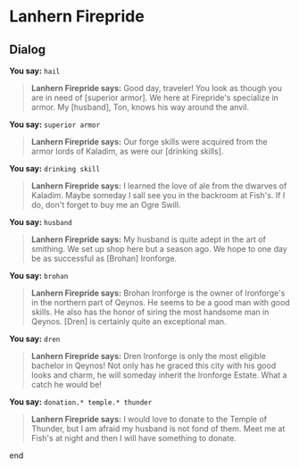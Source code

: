 # Lanhern Firepride


## Dialog

**You say:** `hail`



>**Lanhern Firepride says:** Good day, traveler! You look as though you are in need of [superior armor]. We here at Firepride's specialize in armor. My [husband], Ton, knows his way around the anvil.

**You say:** `superior armor`



>**Lanhern Firepride says:** Our forge skills were acquired from the armor lords of Kaladim, as were our [drinking skills].

**You say:** `drinking skill`



>**Lanhern Firepride says:** I learned the love of ale from the dwarves of Kaladim. Maybe someday I sall see you in the backroom at Fish's. If I do, don't forget to buy me an Ogre Swill.

**You say:** `husband`



>**Lanhern Firepride says:** My husband is quite adept in the art of smithing. We set up shop here but a season ago. We hope to one day be as successful as [Brohan] Ironforge.

**You say:** `brohan`



>**Lanhern Firepride says:** Brohan Ironforge is the owner of Ironforge's in the northern part of Qeynos. He seems to be a good man with good skills. He also has the honor of siring the most handsome man in Qeynos. [Dren] is certainly quite an exceptional man.


**You say:** `dren`



>**Lanhern Firepride says:** Dren Ironforge is only the most eligible bachelor in Qeynos! Not only has he graced this city with his good looks and charm, he will someday inherit the Ironforge Estate. What a catch he would be!

**You say:** `donation.* temple.* thunder`



>**Lanhern Firepride says:** I would love to donate to the Temple of Thunder, but I am afraid my husband is not fond of them. Meet me at Fish's at night and then I will have something to donate.


end
